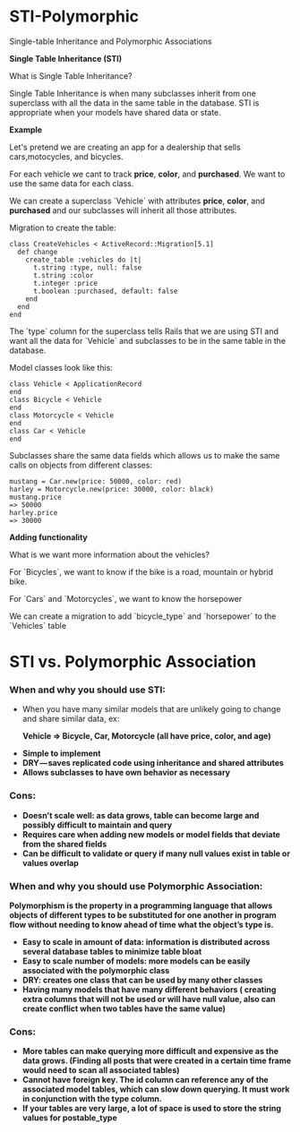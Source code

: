 # STI-Polymorphic
Single-table Inheritance and Polymorphic Associations

<strong> Single Table Inheritance (STI) </strong>

What is Single Table Inheritance?

Single Table Inheritance is when many subclasses inherit from one superclass with all the data in the same table in the database.
STI is appropriate when your models have shared data or state.


<strong><p>Example</p></strong>
<p>Let's pretend we are creating an app for
a dealership that sells cars,motocycles, and bicycles.</p>
<p>For each vehicle we cant to track <strong>price</strong>, <strong>color</strong>, and <strong>purchased</strong>.
We want to use the same data for each class.</p>

<p>We can create a superclass `Vehicle` with attributes <strong>price</strong>, <strong>color</strong>, and <strong>purchased</strong> and our subclasses will inherit all those attributes.</p>

<p>Migration to create the table:</p>

```
class CreateVehicles < ActiveRecord::Migration[5.1]
  def change                           
    create_table :vehicles do |t|                             
      t.string :type, null: false                         
      t.string :color                             
      t.integer :price                            
      t.boolean :purchased, default: false                                                      
    end                         
  end                       
end
```

<p>The `type` column for the superclass tells Rails that we are using STI and want all the data for `Vehicle` and subclasses to be in the same table in the database.</p>

<p>Model classes look like this:</p>

```
class Vehicle < ApplicationRecord
end
class Bicycle < Vehicle
end
class Motorcycle < Vehicle
end
class Car < Vehicle
end
```


Subclasses share the same data fields which allows us to make the same calls on objects from different classes:

```
mustang = Car.new(price: 50000, color: red)
harley = Motorcycle.new(price: 30000, color: black)
mustang.price
=> 50000
harley.price
=> 30000
```

<p><strong>Adding functionality</strong></p>
<p>What is we want more information about the vehicles?</p>
<p>For `Bicycles`, we want to know if the bike is a road, mountain or hybrid bike.</p>
<p>For `Cars` and `Motorcycles`, we want to know the horsepower</p>

<p>We can create a migration to add `bicycle_type` and `horsepower` to the `Vehicles` table</p>









<h1><strong>STI vs. Polymorphic Association</strong></h1>

<h3> When and why you should use STI:</h3>
  <ul>
    <li> When you have many similar models that are unlikely going to change and share similar data, ex: 
      <p><strong>Vehicle => Bicycle, Car, Motorcycle (all have price, color, and age)</string></p> </li>
    <li>Simple to implement</li>
    <li>DRY — saves replicated code using inheritance and shared attributes</li>
    <li>Allows subclasses to have own behavior as necessary</li>
   </ul>

<h3>Cons:</h3>
  <ul>
    <li>Doesn’t scale well: as data grows, table can become large and possibly difficult to maintain and query</li> 
    <li>Requires care when adding new models or model fields that deviate from the shared fields</li>
    <li>Can be difficult to validate or query if many null values exist in table or values overlap</li>
  </ul>


<h3>When and why you should use Polymorphic Association:</h3>

<p>Polymorphism is the property in a programming language that allows objects of different types to be substituted for one another in program flow without needing to know ahead of time what the object’s type is.</p>
  <ul>
    <li>Easy to scale in amount of data: information is distributed across several database tables to minimize table bloat</li>
    <li>Easy to scale number of models: more models can be easily associated with the polymorphic class</li>
    <li>DRY: creates one class that can be used by many other classes</li>
    <li>Having many models that have many different behaviors ( creating extra columns that will not be used or will have null         value, also can create conflict when two tables have the same value)</li>
  </ul>



<h3>Cons:</h3>
  <ul>
    <li>More tables can make querying more difficult and expensive as the data grows. (Finding all posts that were created in a       certain time frame would need to scan all associated tables)</li>
    <li>Cannot have foreign key. The id column can reference any of the associated model tables, which can slow down querying.         It must work in conjunction with the type column.</li>
    <li>If your tables are very large, a lot of space is used to store the string values for postable_type</li>
 </ul>
